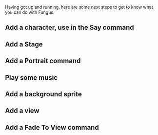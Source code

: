 Having got up and running, here are some next steps to get to know what you can do with Fungus.

## Add a character, use in the Say command

## Add a Stage

## Add a Portrait command

## Play some music

## Add a background sprite

## Add a view

## Add a Fade To View command
